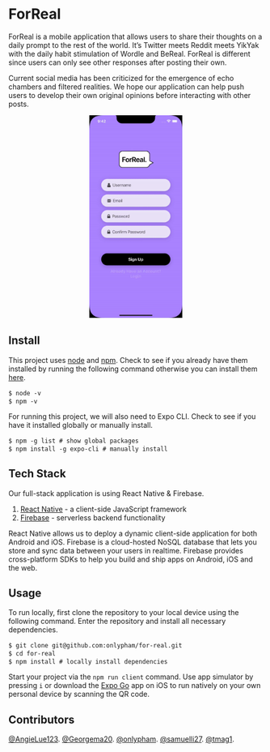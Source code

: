 # ForReal

ForReal is a mobile application that allows users to share their thoughts on a daily prompt to the rest of the world. It’s Twitter meets Reddit meets YikYak with the daily habit stimulation of Wordle and BeReal. ForReal is different since users can only see other responses after posting their own.

Current social media has been criticized for the emergence of echo chambers and filtered realities. We hope our application can help push users to develop their own original opinions before interacting with other posts.

<p align="center">
  <img src=./demo/demo.gif height="400">
</p>

## Install

This project uses [node](http://nodejs.org) and [npm](https://npmjs.com). Check to see if you already have them installed by running the following command otherwise you can install them [here](https://docs.npmjs.com/downloading-and-installing-node-js-and-npm).

```
$ node -v
$ npm -v
```

For running this project, we will also need to Expo CLI. Check to see if you have it installed globally or manually install.

```
$ npm -g list # show global packages
$ npm install -g expo-cli # manually install
```

## Tech Stack

Our full-stack application is using React Native & Firebase.

1. [React Native](https://reactnative.dev/docs/getting-started) - a client-side JavaScript framework
2. [Firebase](https://firebase.google.com/docs) - serverless backend functionality

React Native allows us to deploy a dynamic client-side application for both Android and iOS. Firebase is a cloud-hosted NoSQL database that lets you store and sync data between your users in realtime. Firebase provides cross-platform SDKs to help you build and ship apps on Android, iOS and the web.

## Usage

To run locally, first clone the repository to your local device using the following command. Enter the repository and install all necessary dependencies.

```
$ git clone git@github.com:onlypham/for-real.git
$ cd for-real
$ npm install # locally install dependencies
```

Start your project via the `npm run client` command. Use app simulator by pressing `i` or download the [Expo Go](https://expo.dev/client) app on iOS to run natively on your own personal device by scanning the QR code.

## Contributors

[@AngieLue123](https://github.com/AngieLue123).
[@Georgema20](https://github.com/Georgema20).
[@onlypham](https://github.com/onlypham).
[@samuelli27](https://github.com/samuelli27).
[@tmag1](https://github.com/tmag1).
